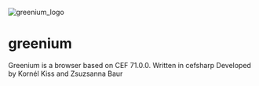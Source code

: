 ![greenium_logo](https://user-images.githubusercontent.com/82728993/118169417-345b7580-b429-11eb-844b-a145fe9a5de1.png)
# greenium
Greenium is a browser based on CEF 71.0.0. Written in cefsharp
Developed by Kornél Kiss and Zsuzsanna Baur
